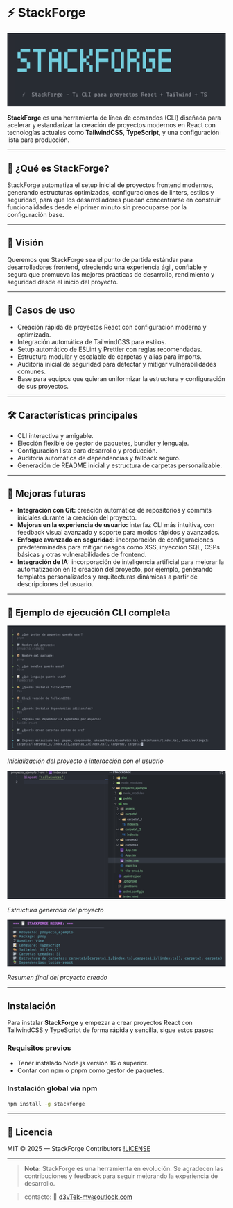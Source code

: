 # ⚡ StackForge

![Logo y bienvenida de StackForge CLI](./docs/STACKFORGE_LOGO.png)



**StackForge** es una herramienta de línea de comandos (CLI) diseñada para acelerar y estandarizar la creación de proyectos modernos en React con tecnologías actuales como **TailwindCSS**, **TypeScript**, y una configuración lista para producción.

---

## 🌟 ¿Qué es StackForge?

StackForge automatiza el setup inicial de proyectos frontend modernos, generando estructuras optimizadas, configuraciones de linters, estilos y seguridad, para que los desarrolladores puedan concentrarse en construir funcionalidades desde el primer minuto sin preocuparse por la configuración base.

---

## 🎯 Visión

Queremos que StackForge sea el punto de partida estándar para desarrolladores frontend, ofreciendo una experiencia ágil, confiable y segura que promueva las mejores prácticas de desarrollo, rendimiento y seguridad desde el inicio del proyecto.

---

## 🚀 Casos de uso

- Creación rápida de proyectos React con configuración moderna y optimizada.
- Integración automática de TailwindCSS para estilos.
- Setup automático de ESLint y Prettier con reglas recomendadas.
- Estructura modular y escalable de carpetas y alias para imports.
- Auditoría inicial de seguridad para detectar y mitigar vulnerabilidades comunes.
- Base para equipos que quieran uniformizar la estructura y configuración de sus proyectos.

---

## 🛠️ Características principales

- CLI interactiva y amigable.
- Elección flexible de gestor de paquetes, bundler y lenguaje.
- Configuración lista para desarrollo y producción.
- Auditoría automática de dependencias y fallback seguro.
- Generación de README inicial y estructura de carpetas personalizable.

---

## 🔮 Mejoras futuras

- **Integración con Git:** creación automática de repositorios y commits iniciales durante la creación del proyecto.
- **Mejoras en la experiencia de usuario:** interfaz CLI más intuitiva, con feedback visual avanzado y soporte para modos rápidos y avanzados.
- **Enfoque avanzado en seguridad:** incorporación de configuraciones predeterminadas para mitigar riesgos como XSS, inyección SQL, CSPs básicas y otras vulnerabilidades de frontend.
- **Integración de IA:** incorporación de inteligencia artificial para mejorar la automatización en la creación del proyecto, por ejemplo, generando templates personalizados y arquitecturas dinámicas a partir de descripciones del usuario.

---


## 📸 Ejemplo de ejecución CLI completa



![Inicialización del proyecto e interacción con el usuario](./docs/StackForge_init.png)

*Inicialización del proyecto e interacción con el usuario*

![Estructura generada del proyecto](./docs/StackForge_proyecto.png)

*Estructura generada del proyecto*

![Resumen final del proyecto creado](./docs/StackForge_resume.png)

*Resumen final del proyecto creado*

---
## Instalación

Para instalar **StackForge** y empezar a crear proyectos React con TailwindCSS y TypeScript de forma rápida y sencilla, sigue estos pasos:

### Requisitos previos

- Tener instalado Node.js versión 16 o superior.
- Contar con npm o pnpm como gestor de paquetes.

### Instalación global vía npm

```bash
npm install -g stackforge
```
---
## 📄 Licencia

MIT © 2025 — StackForge Contributors [!LICENSE](./LICENSE)

---

> **Nota:** StackForge es una herramienta en evolución. Se agradecen las contribuciones y feedback para seguir mejorando la experiencia de desarrollo.

> contacto: 📩 d3vTek-mv@outlook.com
